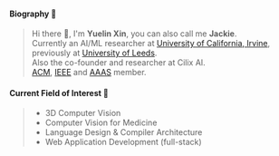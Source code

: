 #### Biography 🚀
> Hi there 👋, I'm **Yuelin Xin**, you can also call me **Jackie**.    
> Currently an AI/ML researcher at [University of California, Irvine](https://uci.edu), previously at [University of Leeds](https://leeds.ac.uk/).  
> Also the co-founder and researcher at Cilix AI.         
> [ACM](https://www.acm.org/), [IEEE](https://www.ieee.org/) and [AAAS](https://www.aaas.org/) member.
   
#### Current Field of Interest 📓
> * 3D Computer Vision   
> * Computer Vision for Medicine
> * Language Design & Compiler Architecture  
> * Web Application Development (full-stack)   
